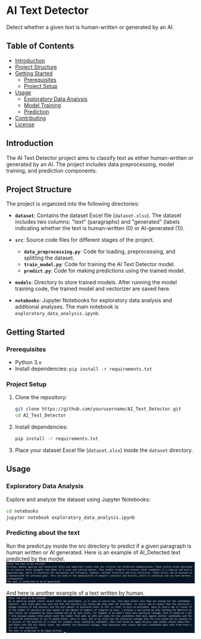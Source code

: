 # AI Text Detector

Detect whether a given text is human-written or generated by an AI.

## Table of Contents

- [Introduction](#introduction)
- [Project Structure](#project-structure)
- [Getting Started](#getting-started)
  - [Prerequisites](#prerequisites)
  - [Project Setup](#project-setup)
- [Usage](#usage)
  - [Exploratory Data Analysis](#exploratory-data-analysis)
  - [Model Training](#model-training)
  - [Prediction](#prediction)
- [Contributing](#contributing)
- [License](#license)

## Introduction

The AI Text Detector project aims to classify text as either human-written or generated by an AI. The project includes data preprocessing, model training, and prediction components.

## Project Structure

The project is organized into the following directories:

- **`dataset`**: Contains the dataset Excel file (`dataset.xlsx`). The dataset includes two columns: "text" (paragraphs) and "generated" (labels indicating whether the text is human-written (0) or AI-generated (1)).

- **`src`**: Source code files for different stages of the project.
  - **`data_preprocessing.py`**: Code for loading, preprocessing, and splitting the dataset.
  - **`train_model.py`**: Code for training the AI Text Detector model.
  - **`predict.py`**: Code for making predictions using the trained model.

- **`models`**: Directory to store trained models. After running the model training code, the trained model and vectorizer are saved here.

- **`notebooks`**: Jupyter Notebooks for exploratory data analysis and additional analyses. The main notebook is `exploratory_data_analysis.ipynb`.

## Getting Started

### Prerequisites

- Python 3.x
- Install dependencies: `pip install -r requirements.txt`

### Project Setup

1. Clone the repository:

    ```bash
    git clone https://github.com/yourusername/AI_Text_Detector.git
    cd AI_Text_Detector
    ```

2. Install dependencies:

    ```bash
    pip install -r requirements.txt
    ```

3. Place your dataset Excel file (`dataset.xlsx`) inside the `dataset` directory.

## Usage

### Exploratory Data Analysis

Explore and analyze the dataset using Jupyter Notebooks:

```bash
cd notebooks
jupyter notebook exploratory_data_analysis.ipynb
```

### Predicting about the text

Run the predict.py inside the src directory to predict if a given paragraph is human written or AI generated.
Here is an example of AI_Detected text predicted by the model.
![AI_Generated Image](images/AI_Detected.png)

And here is another example of a text written by human. 
![Human_Generated Image](images/Human_Generated.png)



